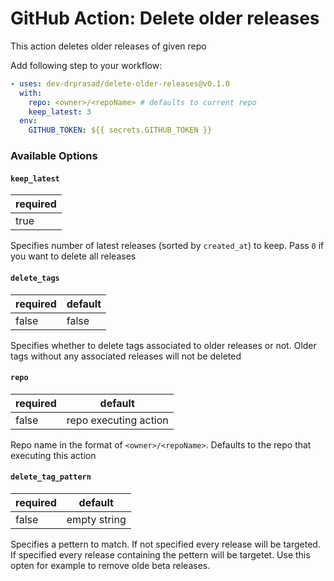 # GitHub Action: Delete older releases

This action deletes older releases of given repo

Add following step to your workflow:

```yaml
- uses: dev-drprasad/delete-older-releases@v0.1.0
  with:
    repo: <owner>/<repoName> # defaults to current repo
    keep_latest: 3
  env:
    GITHUB_TOKEN: ${{ secrets.GITHUB_TOKEN }}
```

### Available Options

#### `keep_latest`

| required |
| -------- |
| true     |

Specifies number of latest releases (sorted by `created_at`) to keep. Pass `0` if you want to delete all releases

#### `delete_tags`

| required | default |
| -------- | ------- |
| false    | false   |

Specifies whether to delete tags associated to older releases or not. Older tags without any associated releases will not be deleted

#### `repo`

| required | default               |
| -------- | --------------------- |
| false    | repo executing action |

Repo name in the format of `<owner>/<repoName>`. Defaults to the repo that executing this action

#### `delete_tag_pattern`

| required | default      |
| -------- | ------------ |
| false    | empty string |

Specifies a pettern to match. If not specified every release will be targeted. If specified every release containing the pettern will be targetet. Use this opten for example to remove olde beta releases.
